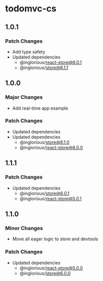 # todomvc-cs

## 1.0.1

### Patch Changes

- Add type safety
- Updated dependencies
  - @inglorious/react-store@6.0.1
  - @inglorious/store@6.1.1

## 1.0.0

### Major Changes

- Add real-time app example

### Patch Changes

- Updated dependencies
- Updated dependencies
  - @inglorious/store@6.1.0
  - @inglorious/react-store@6.0.0

## 1.1.1

### Patch Changes

- Updated dependencies
  - @inglorious/store@6.0.1
  - @inglorious/react-store@5.0.1

## 1.1.0

### Minor Changes

- Move all eager logic to store and devtools

### Patch Changes

- Updated dependencies
  - @inglorious/react-store@5.0.0
  - @inglorious/store@6.0.0
